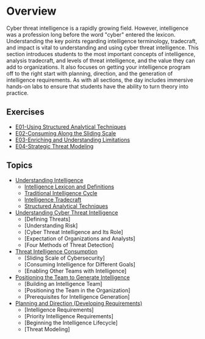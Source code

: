 # Overview

Cyber threat intelligence is a rapidly growing field. However, intelligence was a profession long before the word "cyber" entered the lexicon. Understanding the key points regarding intelligence terminology, tradecraft, and impact is vital to understanding and using cyber threat intelligence. This section introduces students to the most important concepts of intelligence, analysis tradecraft, and levels of threat intelligence, and the value they can add to organizations. It also focuses on getting your intelligence program off to the right start with planning, direction, and the generation of intelligence requirements. As with all sections, the day includes immersive hands-on labs to ensure that students have the ability to turn theory into practice.

## Exercises

* [E01-Using Structured Analytical Techniques](https://github.com/WeaveryHeavy/Threat-Intelligence-Tradecraft/blob/master/1%20Cyber%20Threat%20Intelligence%20and%20Requirements/Exercises/E01-Using%20Structured%20Analytical%20Techniques.md)
* [E02-Consuming Along the Sliding Scale](https://github.com/WeaveryHeavy/Threat-Intelligence-Tradecraft/blob/master/1%20Cyber%20Threat%20Intelligence%20and%20Requirements/Exercises/E02-Consuming%20Along%20the%20Sliding%20Scale)
* [E03-Enriching and Understanding Limitations](https://github.com/WeaveryHeavy/Threat-Intelligence-Tradecraft/blob/master/1%20Cyber%20Threat%20Intelligence%20and%20Requirements/Exercises/E03-Strategic%20Threat%20Modeling.md)
* [E04-Strategic Threat Modeling](https://github.com/WeaveryHeavy/Threat-Intelligence-Tradecraft/blob/master/1%20Cyber%20Threat%20Intelligence%20and%20Requirements/Exercises/E04-Enriching%20and%20Understanding%20Limitations.md)


## Topics

* [Understanding Intelligence](https://github.com/WeaveryHeavy/Threat-Intelligence-Tradecraft/tree/master/1%20Cyber%20Threat%20Intelligence%20and%20Requirements/Topics/01-Understanding%20Intelligence)
  * [Intelligence Lexicon and Definitions](https://github.com/WeaveryHeavy/Threat-Intelligence-Tradecraft/blob/master/1%20Cyber%20Threat%20Intelligence%20and%20Requirements/Topics/01-Understanding%20Intelligence/01-Intelligence%20Lexicon%20and%20Definitions.pdf)
  * [Traditional Intelligence Cycle](https://github.com/WeaveryHeavy/Threat-Intelligence-Tradecraft/blob/master/1%20Cyber%20Threat%20Intelligence%20and%20Requirements/Topics/01-Understanding%20Intelligence/02-Traditional%20Intelligence%20Cycle.pdf)
  * [Intelligence Tradecraft](https://github.com/WeaveryHeavy/Threat-Intelligence-Tradecraft/blob/master/1%20Cyber%20Threat%20Intelligence%20and%20Requirements/Topics/01-Understanding%20Intelligence/03-Intelligence%20Tradecraft.pdf)
  * [Structured Analytical Techniques](https://github.com/WeaveryHeavy/Threat-Intelligence-Tradecraft/blob/master/1%20Cyber%20Threat%20Intelligence%20and%20Requirements/Topics/01-Understanding%20Intelligence/04-Structured%20Analytical%20Techniques.pdf)
* [Understanding Cyber Threat Intelligence](https://github.com/WeaveryHeavy/Threat-Intelligence-Tradecraft/tree/master/1%20Cyber%20Threat%20Intelligence%20and%20Requirements/Topics/02-Understanding%20Cyber%20Threat%20Intelligence)
  * [Defining Threats]
  * [Understanding Risk]
  * [Cyber Threat Intelligence and Its Role]
  * [Expectation of Organizations and Analysts]
  * [Four Methods of Threat Detection]
* [Threat Intelligence Consumption](https://github.com/WeaveryHeavy/Threat-Intelligence-Tradecraft/tree/master/1%20Cyber%20Threat%20Intelligence%20and%20Requirements/Topics/03-Threat%20Intelligence%20Consumption)
  * [Sliding Scale of Cybersecurity]
  * [Consuming Intelligence for Different Goals]
  * [Enabling Other Teams with Intelligence]
* [Positioning the Team to Generate Intelligence](https://github.com/WeaveryHeavy/Threat-Intelligence-Tradecraft/tree/master/1%20Cyber%20Threat%20Intelligence%20and%20Requirements/Topics/04-Positioning%20the%20Team%20to%20Generate%20Intelligence)
  * [Building an Intelligence Team]
  * [Positioning the Team in the Organization]
  * [Prerequisites for Intelligence Generation]
* [Planning and Direction (Developing Requirements)](https://github.com/WeaveryHeavy/Threat-Intelligence-Tradecraft/tree/master/1%20Cyber%20Threat%20Intelligence%20and%20Requirements/Topics/05-Planning%20and%20Direction%20(Developing%20Requirements))
  * [Intelligence Requirements]
  * [Priority Intelligence Requirements]
  * [Beginning the Intelligence Lifecycle]
  * [Threat Modeling]
